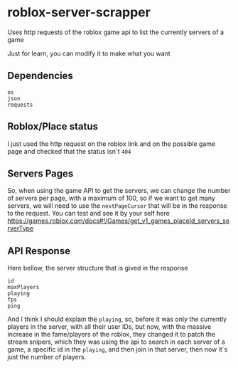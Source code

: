 # roblox-server-scrapper
Uses http requests of the roblox game api to list the currently servers of a game

Just for learn, you can modify it to make what you want

## Dependencies
```
os
json
requests
```

## Roblox/Place status
I just used the http request on the roblox link and on the possible game page and checked that the status isn´t `404`


## Servers Pages
So, when using the game API to get the servers, we can change the number of servers per page, with a maximum of 100, so if we want to get many servers, we will need to use the `nextPageCursor` that will be in the response to the request.
You can test and see it by your self here https://games.roblox.com/docs#!/Games/get_v1_games_placeId_servers_serverType

## API Response
Here bellow, the server structure that is gived in the response
```
id
maxPlayers
playing
fps
ping
```

And I think I should explain the `playing`, so, before it was only the currently players in the server, with all their user IDs, but now, with the massive increase in the fame/players of the roblox, they changed it to patch the stream snipers, which they was using the api to search in each server of a game, a specific id in the `playing`, and then join in that server, then now it´s just the number of players.
